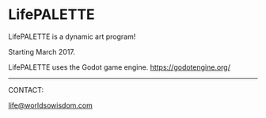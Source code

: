 # LifePALETTE
LifePALETTE is a dynamic art program!

Starting March 2017.

LifePALETTE uses the Godot game engine.
https://godotengine.org/

***************************************

CONTACT:

life@worldsowisdom.com
